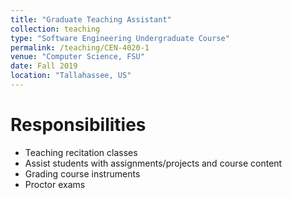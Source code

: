 ```yaml
---
title: "Graduate Teaching Assistant"
collection: teaching
type: "Software Engineering Undergraduate Course"
permalink: /teaching/CEN-4020-1
venue: "Computer Science, FSU"
date: Fall 2019
location: "Tallahassee, US"
---
```


Responsibilities
======
* Teaching recitation classes
* Assist students with assignments/projects and course content
* Grading course instruments
* Proctor exams
